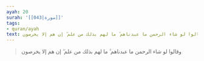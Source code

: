 ```yaml
---
ayah: 20
surah: '[[043|سورة]]'
tags:
- quran/ayah
text: وقالوا لو شاء الرحمن ما عبدناهم ۗ ما لهم بذلك من علم ۖ إن هم إلا يخرصون
---
```

> وقالوا لو شاء الرحمن ما عبدناهم ۗ ما لهم بذلك من علم ۖ إن هم إلا يخرصون
